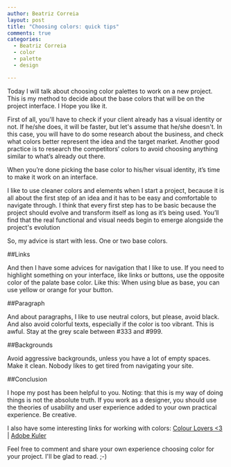 ```yaml
---
author: Beatriz Correia
layout: post
title: "Choosing colors: quick tips"
comments: true
categories:
  - Beatriz Correia
  - color
  - palette
  - design

---
```


Today I will talk about choosing color palettes to work on a new project. This is my method to decide about the base colors that will be on the project interface. I Hope you like it.

<!--more-->

First of all, you'll have to check if your client already has a visual identity or not. If he/she does, it will be faster, but let's assume that he/she doesn't. In this case, you will have to do some research about the business, and check what colors better represent the idea and the target market. Another good practice is to research the competitors’ colors to avoid choosing anything similar to what’s already out there.

When you’re done picking the base color to his/her visual identity, it’s time to make it work on an interface. 

I like to use cleaner colors and elements when I start a project, because it is all about the first step of an idea and it has to be easy and comfortable to navigate through. I think that every first step has to be basic because the project should evolve and transform itself as long as it’s being used. You’ll find that the real functional and visual needs begin to emerge alongside the project's evolution

So, my advice is start with less. One or two base colors. 

##Links

And then I have some advices for navigation that I like to use. If you need to highlight something on your interface, like links or buttons, use the opposite color of the palate base color. Like this: When using blue as base, you can use yellow or orange for your button.

##Paragraph

And about paragraphs, I like to use neutral colors, but please, avoid black. And also avoid colorful texts, especially if the color is too vibrant. This is awful. Stay at the grey scale between #333 and #999.

##Backgrounds

Avoid aggressive backgrounds, unless you have a lot of empty spaces. Make it clean. Nobody likes to get tired from navigating your site.


##Conclusion 

I hope my post has been helpful to you. Noting: that this is my way of doing things is not the absolute truth. If you work as a designer, you should use the theories of usability and user experience added to your own practical experience. Be creative. 

I also have some interesting links for working with colors: 
[Colour Lovers <3](http://www.colourlovers.com/) |
[Adobe Kuler](https://kuler.adobe.com/create/color-wheel/)

Feel free to comment and share your own experience choosing color for your project. I'll be glad to read. ;-)


